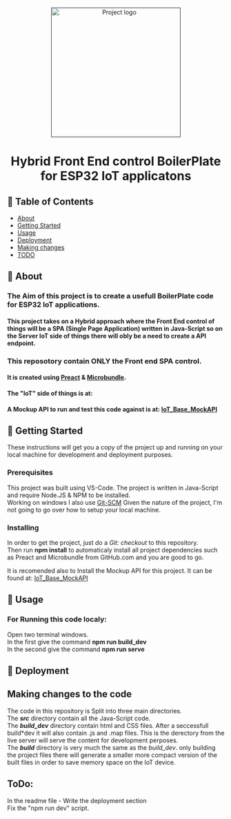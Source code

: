 <p align="center">
  <a href="" rel="noopener">
 <img width=300px height=300px src="https://i.imgur.com/LIHowq4.jpg" alt="Project logo"></a>
</p>

<h1 align="center">Hybrid Front End control BoilerPlate for ESP32 IoT applicatons</h1>

## 📝 Table of Contents

- [About](#about)
- [Getting Started](#getting_started)
- [Usage](#usage)
- [Deployment](#deployment)
- [Making changes](#making_changes)
- [TODO](#todo)

## 🧐 About <a name = "about"></a>

### The Aim of this project is to create a usefull BoilerPlate code for ESP32 IoT applications.

#### This project takes on a Hybrid approach where the Front End control of things will be a SPA \(Single Page Application\) written in Java-Script so on the Server IoT side of things there will obly be a need to create a API endpoint.

### This reposotory contain **ONLY** the Front end SPA control.

#### It is created using [Preact](https://github.com/preactjs) & [Microbundle](https://github.com/developit/microbundle).

#### The "IoT" side of things is at: []()

#### A Mockup API to run and test this code against is at: [IoT_Base_MockAPI](https://github.com/RoiEf/IoT_Base_MockAPI)

## 🏁 Getting Started <a name = "getting_started"></a>

These instructions will get you a copy of the project up and running on your local machine for development and deployment purposes.

### Prerequisites

This project was built using VS-Code.
The project is written in Java-Script and require Node.JS & NPM to be installed.  
Working on windows I also use [Git-SCM](https://git-scm.com/)
Given the nature of the project, I'm not going to go over how to setup your local machine.

### Installing

In order to get the project, just do a _Git: checkout_ to this repository.  
Then run **npm install** to automaticaly install all project dependencies such as Preact and Microbundle from GitHub.com and you are good to go.

It is recomended also to Install the Mockup API for this project.
It can be found at: [IoT_Base_MockAPI](https://github.com/RoiEf/IoT_Base_MockAPI)

## 🎈 Usage <a name="usage"></a>

### For Running this code localy:

Open two terminal windows.  
In the first give the command **npm run build_dev**  
In the second give the command **npm run serve**

## 🚀 Deployment <a name = "deployment"></a>

## Making changes to the code <a name="making_changes"></a>

The code in this repository is Split into three main directories.  
The **_src_** directory contain all the Java-Script code.  
The **_build_dev_** directory contain html and CSS files. After a seccessfull build\*dev it will also contain .js and .map files. This is the derectory from the live server will serve the content for development perposes.  
The **_build_** directory is very much the same as the _build_dev_. only building the project files there will generate a smaller more compact version of the built files in order to save memory space on the IoT device.

## ToDo:

In the readme file - Write the deployment section  
Fix the "npm run dev" script.
